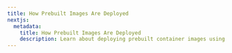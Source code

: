 ```yaml
---
title: How Prebuilt Images Are Deployed
nextjs:
  metadata:
    title: How Prebuilt Images Are Deployed
    description: Learn about deploying prebuilt container images using Kubenest.
---
```

